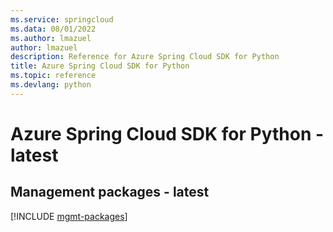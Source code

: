 ```yaml
---
ms.service: springcloud
ms.data: 08/01/2022
ms.author: lmazuel
author: lmazuel
description: Reference for Azure Spring Cloud SDK for Python
title: Azure Spring Cloud SDK for Python
ms.topic: reference
ms.devlang: python
---
```

# Azure Spring Cloud SDK for Python - latest

## Management packages - latest
[!INCLUDE [mgmt-packages](spring-cloud-mgmt-index.md)]